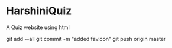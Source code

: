# HarshiniQuiz
A Quiz website using html

git add --all
git commit -m "added favicon"
git push origin master